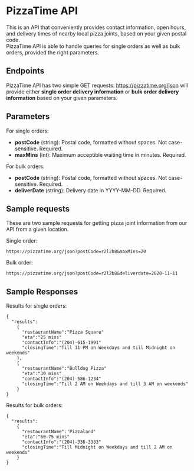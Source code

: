 # PizzaTime API

This is an API that conveniently provides contact information, open hours, and delivery times of nearby local pizza joints, based on your given postal code.  
PizzaTime API is able to handle queries for single orders as well as bulk orders, provided the right parameters.


## Endpoints
PizzaTime API has two simple GET requests: https://pizzatime.org/json will provide either **single order delivery information** or **bulk order delivery information** based on your given parameters.


## Parameters
For single orders:
  * **postCode** (string): Postal code, formatted without spaces. Not case-sensitive. Required.
  * **maxMins** (int): Maximum acceptible waiting time in minutes. Required.
  
For bulk orders:
  * **postCode** (string): Postal code, formatted without spaces. Not case-sensitive. Required.
  * **deliverDate** (string): Delivery date in YYYY-MM-DD. Required.

## Sample requests
These are two sample requests for getting pizza joint information from our API from a given location.

Single order: 
```
https://pizzatime.org/json?postCode=r2l2b8&maxMins=20
```
Bulk order:
```
https://pizzatime.org/json?postCode=r2l2b8&deliverdate=2020-11-11
```

## Sample Responses

Results for single orders:

```
{
  "results":
    {
      "restaurantName":"Pizza Square"
      "eta":"25 mins"
      "contactInfo":"(204)-615-1991"
      "closingTime":"Till 11 PM on Weekdays and till Midnight on weekends"
    },
    {
      "restaurantName":"Bulldog Pizza"
      "eta":"30 mins"
      "contactInfo":"(204)-586-1234"
      "closingTime":"Till 2 AM on Weekdays and till 3 AM on weekends"
    }
}
```
Results for bulk orders:
```
{
  "results":
    {
      "restaurantName":'Pizzaland'
      "eta":"60-75 mins"
      "contactInfo":"(204)-336-3333"
      "closingTime":"Till Midnight on Weekdays and till 2 AM on weekends"
    }
}
```
